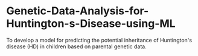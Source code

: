 # Genetic-Data-Analysis-for-Huntington-s-Disease-using-ML
To develop a model for predicting the potential inheritance of Huntington's disease (HD) in children based on parental genetic data.
